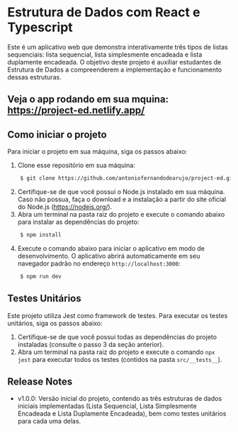# Estrutura de Dados com React e Typescript

Este é um aplicativo web que demonstra interativamente três tipos de listas sequenciais: lista sequencial, lista simplesmente encadeada e lista duplamente encadeada. O objetivo deste projeto é auxiliar estudantes de Estrutura de Dados a compreenderem a implementação e funcionamento dessas estruturas.

## Veja o app rodando em sua mquina: https://project-ed.netlify.app/

## Como iniciar o projeto

Para iniciar o projeto em sua máquina, siga os passos abaixo:

1. Clone esse repositório em sua máquina:
```bash
    $ git clone https://github.com/antoniofernandodearujo/project-ed.git
```
2. Certifique-se de que você possui o Node.js instalado em sua máquina. Caso não possua, faça o download e a instalação a partir do site oficial do Node.js (https://nodejs.org/).
3. Abra um terminal na pasta raiz do projeto e execute o comando abaixo para instalar as dependências do projeto:
```bash
    $ npm install
```
4. Execute o comando abaixo para iniciar o aplicativo em modo de desenvolvimento. O aplicativo abrirá automaticamente em seu navegador padrão no endereço `http://localhost:3000`:
```bash
    $ npm run dev
```

## Testes Unitários

Este projeto utiliza Jest como framework de testes. Para executar os testes unitários, siga os passos abaixo:

1. Certifique-se de que você possui todas as dependências do projeto instaladas (consulte o passo 3 da seção anterior).
2. Abra um terminal na pasta raiz do projeto e execute o comando `npx jest` para executar todos os testes (contidos na pasta `src/__tests__`).

## Release Notes
- v1.0.0: 
Versão inicial do projeto, contendo as três estruturas de dados iniciais implementadas (Lista Sequencial, Lista Simplesmente Encadeada e Lista Duplamente Encadeada), bem como testes unitários para cada uma delas.
